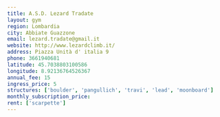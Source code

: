 ```yaml
---
title: A.S.D. Lezard Tradate
layout: gym
region: Lombardia
city: Abbiate Guazzone
email: lezard.tradate@gmail.it
website: http://www.lezardclimb.it/
address: Piazza Unità d' italia 9
phone: 3661940681
latitude: 45.7038803100586
longitude: 8.92136764526367
annual_fee: 15
ingress_price: 5
structures: ['boulder', 'pangullich', 'travi', 'lead', 'moonboard']
monthly_subscription_price: 
rent: ['scarpette']
---
```


